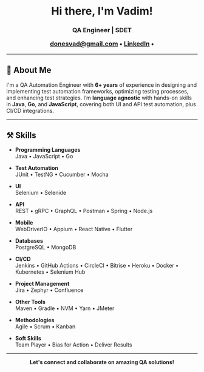 <h1 align="center">Hi there, I'm Vadim!</h1>
<h3 align="center"><strong>QA Engineer | SDET</strong></p>

<p align="center">
  <a href="mailto:donesvad@gmail.com">donesvad@gmail.com</a> • 
  <a href="https://www.linkedin.com/in/vadim-dones" target="_blank">LinkedIn</a> • 
</p>

---

## 👋 About Me
I'm a QA Automation Engineer with **6+ years** of experience in designing and implementing test automation frameworks, optimizing testing processes, and enhancing test strategies. I’m **language agnostic** with hands-on skills in **Java**, **Go**, and **JavaScript**, covering both UI and API test automation, plus CI/CD integrations.  

---

## ⚒️ Skills

- **Programming Languages**  
  Java • JavaScript • Go

- **Test Automation**  
  JUnit • TestNG • Cucumber • Mocha

- **UI**  
  Selenium • Selenide

- **API**  
  REST • gRPC • GraphQL • Postman • Spring • Node.js

- **Mobile**  
  WebDriverIO • Appium • React Native • Flutter

- **Databases**  
  PostgreSQL • MongoDB

- **CI/CD**  
  Jenkins • GitHub Actions • CircleCI • Bitrise • Heroku • Docker • Kubernetes • Selenium Hub

- **Project Management**  
  Jira • Zephyr • Confluence

- **Other Tools**  
  Maven • Gradle • NVM • Yarn • JMeter

- **Methodologies**  
  Agile • Scrum • Kanban

- **Soft Skills**  
  Team Player • Bias for Action • Deliver Results

---

<p align="center">
  <strong>Let's connect and collaborate on amazing QA solutions!</strong>
</p>
